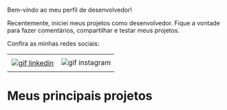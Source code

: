 Bem-vindo ao meu perfil de desenvolvedor!

Recentemente, iniciei meus projetos como desenvolvedor. Fique a vontade para fazer comentários, compartilhar e testar meus projetos.




Confira as minhas redes sociais:


<div id="image-table" align="left">
    <table>
        <tr>
            <td style="padding:10px">
              <a href="https://www.linkedin.com/in/devgabrielnascimento/"> <img src="https://lh3.googleusercontent.com/pw/ADCreHcjS7iC9ISaW4nsCsQDi71Sm_nBSfFKWOz6S8WE3iE4RRNmfcCQs6sBtYe9nwlL3BJOtHry7PucZj6wxP0YUSpIKozhaaQqnkei2PmyPw3oy959EPTvJ-LbaJfvnmd1BXSLK34ykFcI1_0cBfjaGPQ_HOveL87tCLB1gEolM_V837sPULP7hu7Ys3n3iaDcADnrTTr8ztPH5P8nZMzVH7yNQrlTm2RGeyfixUXiSraCvdGCAJsJqq_U_T_6oY6hikx7BGf7vd7o2zQOWPltsxeRO7CzibeYrliNH_HoswGp1ZGZcI4YwlxKrLGQImgT59eJ56yoXv-w_ry3iWaKgFy4hRwJURZD0TYCY7RRBMhfwBy0nQWmjTnCTsAsTGrX9UaZFb6M02LEyRg0QHh68zFkeMf_fKWOSJ0NPgAenJKop9-pht31fuGeWMZGG2KqcCVLjAXu-Apu01rpaAQPupY9GxKHoTLTjeKH7RRJ_ggBRU29IVQrtstiP6pEijcMydOjL4wdpOg07Ad2U-ZjsggBIg6L-R0ltJJq0qDCZmbBK7Lx6MZa3z9zpV4Iz-ruyNNpTmNdGBB3i4YtsekUqLaNKpMCzefBMZ-r_lZiCZWoLxWhWl2P2gSuIh4Tnb9zz455ILyNn2x4kmWVE3araKMWdGYl-wpPahKHObxZu_yr_xO2B6XnbcrqMAS-CNcMT2B6VMqSQPiZkD3c9NbVFiqNg_iqhjoVhmL3nsbjS0QzKCwk-hNo18-NRc7aBEfDXPwAlwL1GST7m2eX_uKl8aziLkR-WBEO_5ORJbCTDmRnUV4mdTfOVRHxi8uZ3czXshWd8GoAnoMK92hGuTTzDYXCwHtzXTqID0C7nmWYwcw7OBFUMufRUQgbe0xl71rDZBv-=w40-h41-s-no-gm?authuser=0" alt="gif linkedin"/></a>
            </td>
            <td a href=""> <img src="https://lh3.googleusercontent.com/pw/ADCreHfKnsIgSH7Onlc27lnr7xwwNt5Q1NHFwqMLSDZvOcx9Jzh6mYzp0k2SFU0j_S-R9-79_9Xg21wXFtUimd45fxWfza4VTJwXepC4XbAJ0J7T673I_zDqG225pW_t5kMhTZDN2s_Ne08N-4oALPoLIHqsnBb_GsUJsyAcgHf9AtziuqwZ1uC1NkiqawO3vXMYKJpFajBUqwIJ3TkxAzt2sSUlNJIVs6q4uIi1JFmbN2RCisH3W6Cq9iMW76XPQVGLYBIWQyRE0eGa4LYIi76C-O9UZpci5lAb9D6-cJe0ThrKIVId5UA8UQzU2MBO1DeE8RKWDyIytpPec3zHn9-N7vDycusXOie7K3jO-Gk3B2POQVF79JWp14_tU_5WTW3nxGIiVtK_WmiwJgdOo4lPs_OXc86wOTz-Pw8H3cV3bWg8PM41-UrQlx1zW-zlntf-5GoEB4bLa9An3y52_qZdYXGuOuh8zm4D9Wu3Q4ktEgm8ne_4IWr7QXUYRHhsZLpwSf1SPleppmIeEHqQ2hyoRpE0lEy_cgc_4nIlYKRxgV1h1q4PxprfLpip7P-RSkaGa2lRXPhE5nREzpDS1bsUU0a5O6dgf94gj3R8w1o2CSxmL8uNY9lZ0TAbpqydFzBHtACzn_Wu52CNrweJYvO_UlZpPzDVe3Je_4bTpoATKN-5tNiAF5__sZOs2U6MrktbZpxWbE3yW1ktGe3TCvZIfxoK6IhhZnPwgKzU_0TqY4uBIaVFUarUWIXjTsxgTkTlbzhhquUTn7MmuW1VrK2bLc7pRey_d-3pIJ7TE7D-5xLFiqjY95G3LtD16MSVUMeZcJYw7kXTxSny1R6PoUiDe1ip625A-h2g0DrkIEmE7NZtWANVQQmgg_-hG1Lw_yy4WmGk=w40-h41-s-no-gm?authuser=0" alt="gif instagram"/></a>
            </td>
        </tr>
    </table>
</div>

# Meus principais projetos
<!--
**devgabrielnascimento/devgabrielnascimento** is a ✨ _special_ ✨ repository because its `README.md` (this file) appears on your GitHub profile.

Here are some ideas to get you started:

- 🔭 I’m currently working on ...
- 🌱 I’m currently learning ...
- 👯 I’m looking to collaborate on ...
- 🤔 I’m looking for help with ...
- 💬 Ask me about ...
- 📫 How to reach me: ...
- 😄 Pronouns: ...
- ⚡ Fun fact: ...
-->
